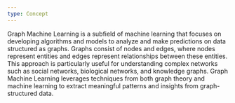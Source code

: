 ```yaml
---
type: Concept
---
```


Graph Machine Learning is a subfield of machine learning that focuses on developing algorithms and models to analyze and make predictions on data structured as graphs. Graphs consist of nodes and edges, where nodes represent entities and edges represent relationships between these entities. This approach is particularly useful for understanding complex networks such as social networks, biological networks, and knowledge graphs. Graph Machine Learning leverages techniques from both graph theory and machine learning to extract meaningful patterns and insights from graph-structured data.